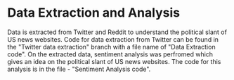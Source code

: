 # Data Extraction and Analysis
Data is extracted from Twitter and Reddit to understand the political slant of US news websites.
Code for data extraction from Twitter can be found in the "Twitter data extraction" branch with a file name of "Data Extraction code". 
On the extracted data, sentiment analysis was perfromed which gives an idea on the political slant of US news websites. The code for this analysis is in the file - "Sentiment Analysis code".
